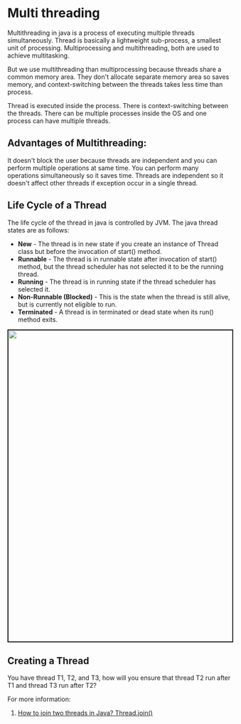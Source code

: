 Multi threading
=================


Multithreading in java is a process of executing multiple threads simultaneously. Thread is basically a lightweight sub-process, a smallest unit of processing. Multiprocessing and multithreading, both are used to achieve multitasking.

But we use multithreading than multiprocessing because threads share a common memory area. They don't allocate separate memory area so saves memory, and context-switching between the threads takes less time than process.

Thread is executed inside the process. There is context-switching between the threads. There can be multiple processes inside the OS and one process can have multiple threads.


Advantages of Multithreading:
-------------------


It doesn't block the user because threads are independent and you can perform multiple operations at same time.
You can perform many operations simultaneously so it saves time.
Threads are independent so it doesn't affect other threads if exception occur in a single thread.


Life Cycle of a Thread
----------
The life cycle of the thread in java is controlled by JVM. The java thread states are as follows:

- **New** - The thread is in new state if you create an instance of Thread class but before the invocation of start() method.
- **Runnable** - The thread is in runnable state after invocation of start() method, but the thread scheduler has not selected it to be the running thread.
- **Running** - The thread is in running state if the thread scheduler has selected it.
- **Non-Runnable (Blocked)** - This is the state when the thread is still alive, but is currently not eligible to run.
- **Terminated** - A thread is in terminated or dead state when its run() method exits.


 <img src="././images/Life-Cycle-Thread.png" width="700" border="2" />



Creating a Thread
-----------------




You have thread T1, T2, and T3, how will you ensure that thread T2 run after T1 and thread T3 run after T2?

For more information:
1. [How to join two threads in Java? Thread.join()](https://www.java67.com/2015/07/how-to-join-two-threads-in-java-example.html)







